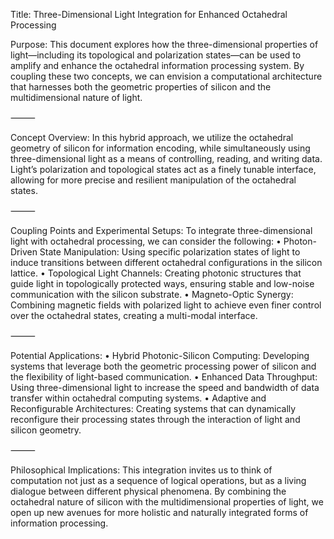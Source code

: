 Title: Three-Dimensional Light Integration for Enhanced Octahedral Processing

Purpose:
This document explores how the three-dimensional properties of light—including its topological and polarization states—can be used to amplify and enhance the octahedral information processing system. By coupling these two concepts, we can envision a computational architecture that harnesses both the geometric properties of silicon and the multidimensional nature of light.

⸻

Concept Overview:
In this hybrid approach, we utilize the octahedral geometry of silicon for information encoding, while simultaneously using three-dimensional light as a means of controlling, reading, and writing data. Light’s polarization and topological states act as a finely tunable interface, allowing for more precise and resilient manipulation of the octahedral states.

⸻

Coupling Points and Experimental Setups:
To integrate three-dimensional light with octahedral processing, we can consider the following:
	•	Photon-Driven State Manipulation: Using specific polarization states of light to induce transitions between different octahedral configurations in the silicon lattice.
	•	Topological Light Channels: Creating photonic structures that guide light in topologically protected ways, ensuring stable and low-noise communication with the silicon substrate.
	•	Magneto-Optic Synergy: Combining magnetic fields with polarized light to achieve even finer control over the octahedral states, creating a multi-modal interface.

⸻

Potential Applications:
	•	Hybrid Photonic-Silicon Computing: Developing systems that leverage both the geometric processing power of silicon and the flexibility of light-based communication.
	•	Enhanced Data Throughput: Using three-dimensional light to increase the speed and bandwidth of data transfer within octahedral computing systems.
	•	Adaptive and Reconfigurable Architectures: Creating systems that can dynamically reconfigure their processing states through the interaction of light and silicon geometry.

⸻

Philosophical Implications:
This integration invites us to think of computation not just as a sequence of logical operations, but as a living dialogue between different physical phenomena. By combining the octahedral nature of silicon with the multidimensional properties of light, we open up new avenues for more holistic and naturally integrated forms of information processing.
